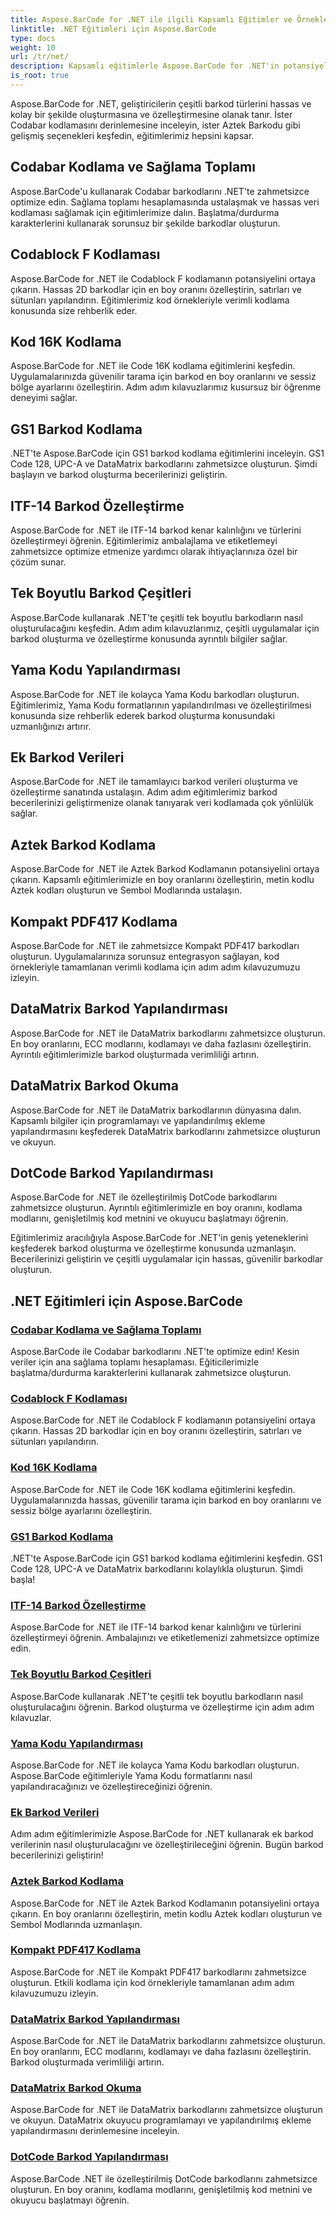 ```yaml
---
title: Aspose.BarCode for .NET ile ilgili Kapsamlı Eğitimler ve Örnekler
linktitle: .NET Eğitimleri için Aspose.BarCode
type: docs
weight: 10
url: /tr/net/
description: Kapsamlı eğitimlerle Aspose.BarCode for .NET'in potansiyelini ortaya çıkarın! Codabar kodlamasında ustalaşın, Codablock F'yi özelleştirin, Code 16K'yı keşfedin ve daha fazlasını yapın.
is_root: true
---
```



Aspose.BarCode for .NET, geliştiricilerin çeşitli barkod türlerini hassas ve kolay bir şekilde oluşturmasına ve özelleştirmesine olanak tanır. İster Codabar kodlamasını derinlemesine inceleyin, ister Aztek Barkodu gibi gelişmiş seçenekleri keşfedin, eğitimlerimiz hepsini kapsar.

## Codabar Kodlama ve Sağlama Toplamı

Aspose.BarCode'u kullanarak Codabar barkodlarını .NET'te zahmetsizce optimize edin. Sağlama toplamı hesaplamasında ustalaşmak ve hassas veri kodlaması sağlamak için eğitimlerimize dalın. Başlatma/durdurma karakterlerini kullanarak sorunsuz bir şekilde barkodlar oluşturun.

## Codablock F Kodlaması

Aspose.BarCode for .NET ile Codablock F kodlamanın potansiyelini ortaya çıkarın. Hassas 2D barkodlar için en boy oranını özelleştirin, satırları ve sütunları yapılandırın. Eğitimlerimiz kod örnekleriyle verimli kodlama konusunda size rehberlik eder.

## Kod 16K Kodlama

Aspose.BarCode for .NET ile Code 16K kodlama eğitimlerini keşfedin. Uygulamalarınızda güvenilir tarama için barkod en boy oranlarını ve sessiz bölge ayarlarını özelleştirin. Adım adım kılavuzlarımız kusursuz bir öğrenme deneyimi sağlar.

## GS1 Barkod Kodlama

.NET'te Aspose.BarCode için GS1 barkod kodlama eğitimlerini inceleyin. GS1 Code 128, UPC-A ve DataMatrix barkodlarını zahmetsizce oluşturun. Şimdi başlayın ve barkod oluşturma becerilerinizi geliştirin.

## ITF-14 Barkod Özelleştirme

Aspose.BarCode for .NET ile ITF-14 barkod kenar kalınlığını ve türlerini özelleştirmeyi öğrenin. Eğitimlerimiz ambalajlama ve etiketlemeyi zahmetsizce optimize etmenize yardımcı olarak ihtiyaçlarınıza özel bir çözüm sunar.

## Tek Boyutlu Barkod Çeşitleri

Aspose.BarCode kullanarak .NET'te çeşitli tek boyutlu barkodların nasıl oluşturulacağını keşfedin. Adım adım kılavuzlarımız, çeşitli uygulamalar için barkod oluşturma ve özelleştirme konusunda ayrıntılı bilgiler sağlar.

## Yama Kodu Yapılandırması

Aspose.BarCode for .NET ile kolayca Yama Kodu barkodları oluşturun. Eğitimlerimiz, Yama Kodu formatlarının yapılandırılması ve özelleştirilmesi konusunda size rehberlik ederek barkod oluşturma konusundaki uzmanlığınızı artırır.

## Ek Barkod Verileri

Aspose.BarCode for .NET ile tamamlayıcı barkod verileri oluşturma ve özelleştirme sanatında ustalaşın. Adım adım eğitimlerimiz barkod becerilerinizi geliştirmenize olanak tanıyarak veri kodlamada çok yönlülük sağlar.

## Aztek Barkod Kodlama

Aspose.BarCode for .NET ile Aztek Barkod Kodlamanın potansiyelini ortaya çıkarın. Kapsamlı eğitimlerimizle en boy oranlarını özelleştirin, metin kodlu Aztek kodları oluşturun ve Sembol Modlarında ustalaşın.

## Kompakt PDF417 Kodlama

Aspose.BarCode for .NET ile zahmetsizce Kompakt PDF417 barkodları oluşturun. Uygulamalarınıza sorunsuz entegrasyon sağlayan, kod örnekleriyle tamamlanan verimli kodlama için adım adım kılavuzumuzu izleyin.

## DataMatrix Barkod Yapılandırması

Aspose.BarCode for .NET ile DataMatrix barkodlarını zahmetsizce oluşturun. En boy oranlarını, ECC modlarını, kodlamayı ve daha fazlasını özelleştirin. Ayrıntılı eğitimlerimizle barkod oluşturmada verimliliği artırın.

## DataMatrix Barkod Okuma

Aspose.BarCode for .NET ile DataMatrix barkodlarının dünyasına dalın. Kapsamlı bilgiler için programlamayı ve yapılandırılmış ekleme yapılandırmasını keşfederek DataMatrix barkodlarını zahmetsizce oluşturun ve okuyun.

## DotCode Barkod Yapılandırması

Aspose.BarCode for .NET ile özelleştirilmiş DotCode barkodlarını zahmetsizce oluşturun. Ayrıntılı eğitimlerimizle en boy oranını, kodlama modlarını, genişletilmiş kod metnini ve okuyucu başlatmayı öğrenin.

Eğitimlerimiz aracılığıyla Aspose.BarCode for .NET'in geniş yeteneklerini keşfederek barkod oluşturma ve özelleştirme konusunda uzmanlaşın. Becerilerinizi geliştirin ve çeşitli uygulamalar için hassas, güvenilir barkodlar oluşturun.
## .NET Eğitimleri için Aspose.BarCode
### [Codabar Kodlama ve Sağlama Toplamı](./codabar-encoding-and-checksum/)
Aspose.BarCode ile Codabar barkodlarını .NET'te optimize edin! Kesin veriler için ana sağlama toplamı hesaplaması. Eğiticilerimizle başlatma/durdurma karakterlerini kullanarak zahmetsizce oluşturun.
### [Codablock F Kodlaması](./codablock-f-encoding/)
Aspose.BarCode for .NET ile Codablock F kodlamanın potansiyelini ortaya çıkarın. Hassas 2D barkodlar için en boy oranını özelleştirin, satırları ve sütunları yapılandırın.
### [Kod 16K Kodlama](./code-16k-encoding/)
Aspose.BarCode for .NET ile Code 16K kodlama eğitimlerini keşfedin. Uygulamalarınızda hassas, güvenilir tarama için barkod en boy oranlarını ve sessiz bölge ayarlarını özelleştirin.
### [GS1 Barkod Kodlama](./gs1-barcode-encoding/)
.NET'te Aspose.BarCode için GS1 barkod kodlama eğitimlerini keşfedin. GS1 Code 128, UPC-A ve DataMatrix barkodlarını kolaylıkla oluşturun. Şimdi başla!
### [ITF-14 Barkod Özelleştirme](./itf-14-barcode-customization/)
Aspose.BarCode for .NET ile ITF-14 barkod kenar kalınlığını ve türlerini özelleştirmeyi öğrenin. Ambalajınızı ve etiketlemenizi zahmetsizce optimize edin.
### [Tek Boyutlu Barkod Çeşitleri](./one-dimensional-barcode-types/)
Aspose.BarCode kullanarak .NET'te çeşitli tek boyutlu barkodların nasıl oluşturulacağını öğrenin. Barkod oluşturma ve özelleştirme için adım adım kılavuzlar.
### [Yama Kodu Yapılandırması](./patch-code-configuration/)
Aspose.BarCode for .NET ile kolayca Yama Kodu barkodları oluşturun. Aspose.BarCode eğitimleriyle Yama Kodu formatlarını nasıl yapılandıracağınızı ve özelleştireceğinizi öğrenin.
### [Ek Barkod Verileri](./supplemental-barcode-data/)
Adım adım eğitimlerimizle Aspose.BarCode for .NET kullanarak ek barkod verilerinin nasıl oluşturulacağını ve özelleştirileceğini öğrenin. Bugün barkod becerilerinizi geliştirin!
### [Aztek Barkod Kodlama](./aztec-barcode-encoding/)
Aspose.BarCode for .NET ile Aztek Barkod Kodlamanın potansiyelini ortaya çıkarın. En boy oranlarını özelleştirin, metin kodlu Aztek kodları oluşturun ve Sembol Modlarında uzmanlaşın.
### [Kompakt PDF417 Kodlama](./compact-pdf417-encoding/)
Aspose.BarCode for .NET ile Kompakt PDF417 barkodlarını zahmetsizce oluşturun. Etkili kodlama için kod örnekleriyle tamamlanan adım adım kılavuzumuzu izleyin.
### [DataMatrix Barkod Yapılandırması](./datamatrix-barcode-configuration/)
Aspose.BarCode for .NET ile DataMatrix barkodlarını zahmetsizce oluşturun. En boy oranlarını, ECC modlarını, kodlamayı ve daha fazlasını özelleştirin. Barkod oluşturmada verimliliği artırın.
### [DataMatrix Barkod Okuma](./datamatrix-barcode-reading/)
Aspose.BarCode for .NET ile DataMatrix barkodlarını zahmetsizce oluşturun ve okuyun. DataMatrix okuyucu programlamayı ve yapılandırılmış ekleme yapılandırmasını derinlemesine inceleyin.
### [DotCode Barkod Yapılandırması](./dotcode-barcode-configuration/)
Aspose.BarCode .NET ile özelleştirilmiş DotCode barkodlarını zahmetsizce oluşturun. En boy oranını, kodlama modlarını, genişletilmiş kod metnini ve okuyucu başlatmayı öğrenin.